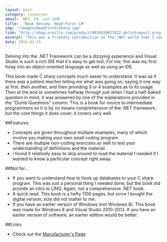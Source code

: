```yaml
---
layout: post
category: resources
about: .NET, C#, and XAML
title:  "Book Review: Head First C#"
img: "/images/HeadFirstCSharp.jpg"
link: "http://shop.oreilly.com/product/0636920027812.do?intcmp=il-prog-books-videos-cat-intsrch_csharp_ct#tab_04_2"
excerpt: "This was a friendly introduction to the .NET world that I used to supplement my more formal education. I loved the variety of examples that really help internalize concepts."
date: 2015-02-15
---
```


Delving into the .NET Framework can be a dizzying experience and Visual Studio is such a rich IDE that it's easy to get lost. For me, this was my first foray into an object-oriented language as well as using an IDE.

This book made C sharp concepts much easier to understand. It was as if there was a patient teacher telling me what was going on, saying it one way at first, then another, and then providing 3 or 4 examples as to its usage. Then at the end or sometimes halfway through just when I had a half-baked question in mind, it was answered by one of the explanations provided in the "Dumb Questions" column. This is a book for novice to intermediate programmers so it is by no means comprehensive of the .NET framework, but the core things it does cover, it covers very well.

##Features
- Concepts are given throughout multiple examples, many of which involve you making your own small coding program.
- There are multiple non-coding exercises as well to test your understanding of definitions and the material.
- I found it relatively easy to skip around to read the material I needed if I wanted to know a particular concept right away.

##Not for...
- If you want to understand how to hook up databases to your C sharp program. This was just a personal thing I needed done, but the book did provide an intro to LINQ. Again, not a comprehensive .NET book.
- A quick read. This book is a hefty 1100 pages, but since I bought the digital version, size did not matter to me.
- If you have an earlier version of Windows (not Windows 8). This book was made for Windows 8 and Visual Studio 2010-2013. If you have an earlier version of software, an earlier edition would be better.

##Links
- Check out the [Manufacturer's Page](http://shop.oreilly.com/product/0636920027812.do?intcmp=il-prog-books-videos-cat-intsrch_csharp_ct#tab_04_2)
